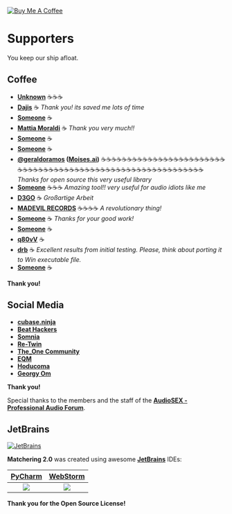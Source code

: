 [![Buy Me A Coffee](https://www.buymeacoffee.com/assets/img/custom_images/orange_img.png)][BMC]

# Supporters

You keep our ship afloat.

## Coffee

- **[Unknown][BMC]** ☕☕☕
- **[Dajis][BMC]** ☕ *Thank you! its saved me  lots of time*
- **[Someone][BMC]** ☕
- **[Mattia Moraldi][BMC]** ☕ *Thank you very much!!*
- **[Someone][BMC]** ☕
- **[Someone][BMC]** ☕
- **[@geraldoramos](https://twitter.com/geraldoramos) ([Moises.ai](https://moises.ai))** ☕☕☕☕☕☕☕☕☕☕☕☕☕☕☕☕☕☕☕☕☕☕☕☕☕☕☕☕☕☕☕☕☕☕☕☕☕☕☕☕☕☕☕☕☕☕☕☕☕☕☕☕☕☕☕☕☕☕☕☕ *Thanks for open source this very useful library*
- **[Someone][BMC]** ☕☕☕ *Amazing tool!! very useful for audio idiots like me*
- **[D3GO][BMC]** ☕ *Großartige Arbeit*
- **[MADEVIL RECORDS](https://www.youtube.com/channel/UCpmVeMJDrfHI56FEbMQ10zg)** ☕☕☕☕ *A revolutionary thing!*
- **[Someone][BMC]** ☕ *Thanks for your good work!*
- **[Someone][BMC]** ☕
- **[q80vV][BMC]** ☕
- **[drb][BMC]** ☕ *Excellent results from initial testing. Please, think about porting it to Win executable file.*
- **[Someone][BMC]** ☕

**Thank you!**

## Social Media

- **[cubase.ninja](https://cubase.ninja/)**
- **[Beat Hackers](https://soundcloud.com/beat-hackers)**
- **[Somnia](https://soundcloud.com/somnia)**
- **[Re-Twin](https://soundcloud.com/re-twin/)**
- **[The_One Community](https://vk.com/the_one_community)**
- **[EQM](https://soundcloud.com/endque)**
- **[Hoducoma](https://soundcloud.com/hoducoma)**
- **[Georgy Om](https://soundcloud.com/georgy-om)**

**Thank you!**

Special thanks to the members and the staff of the **[AudioSEX - Professional Audio Forum](https://audiosex.pro/)**.

## JetBrains

[![JetBrains](https://raw.githubusercontent.com/sergree/matchering/master/images/JetBrains.png)](https://www.jetbrains.com)

**Matchering 2.0** was created using awesome **[JetBrains]** IDEs:

[PyCharm] | [WebStorm]
:-------------------------:|:-------------------------:
[![](https://raw.githubusercontent.com/sergree/matchering/master/images/PyCharm.png)][PyCharm] | [![](https://raw.githubusercontent.com/sergree/matchering/master/images/WebStorm.png)][WebStorm]

**Thank you for the Open Source License!**

[JetBrains]: https://www.jetbrains.com/?from=Matchering
[PyCharm]: https://www.jetbrains.com/pycharm/?from=Matchering
[WebStorm]: https://www.jetbrains.com/webstorm/?from=Matchering
[BMC]: https://www.buymeacoffee.com/sergree
